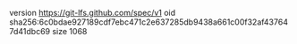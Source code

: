 version https://git-lfs.github.com/spec/v1
oid sha256:6c0bdae927189cdf7ebc471c2e637285db9438a661c00f32af437647d41dbc69
size 1068
